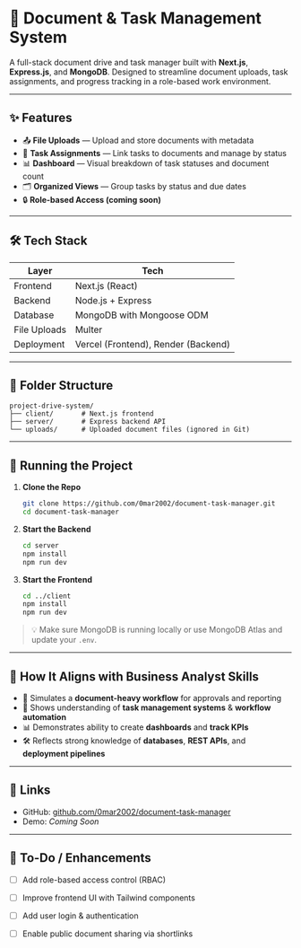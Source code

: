 # 📁 Document & Task Management System

A full-stack document drive and task manager built with **Next.js**, **Express.js**, and **MongoDB**. Designed to streamline document uploads, task assignments, and progress tracking in a role-based work environment.

---

## ✨ Features

- 📤 **File Uploads** — Upload and store documents with metadata
- 🧾 **Task Assignments** — Link tasks to documents and manage by status
- 📊 **Dashboard** — Visual breakdown of task statuses and document count
- 🗂 **Organized Views** — Group tasks by status and due dates
- 🔒 **Role-based Access (coming soon)**

---

## 🛠 Tech Stack

| Layer        | Tech                          |
|--------------|-------------------------------|
| Frontend     | Next.js (React)               |
| Backend      | Node.js + Express             |
| Database     | MongoDB with Mongoose ODM     |
| File Uploads | Multer                        |
| Deployment   | Vercel (Frontend), Render (Backend)

---

## 📂 Folder Structure

```
project-drive-system/
├── client/       # Next.js frontend
├── server/       # Express backend API
└── uploads/      # Uploaded document files (ignored in Git)
```

---

## 🚀 Running the Project

1. **Clone the Repo**
   ```bash
   git clone https://github.com/0mar2002/document-task-manager.git
   cd document-task-manager
   ```

2. **Start the Backend**
   ```bash
   cd server
   npm install
   npm run dev
   ```

3. **Start the Frontend**
   ```bash
   cd ../client
   npm install
   npm run dev
   ```

> 💡 Make sure MongoDB is running locally or use MongoDB Atlas and update your `.env`.

---

## 💼 How It Aligns with Business Analyst Skills

- 🧠 Simulates a **document-heavy workflow** for approvals and reporting
- 📌 Shows understanding of **task management systems** & **workflow automation**
- 📊 Demonstrates ability to create **dashboards** and **track KPIs**
- 🛠 Reflects strong knowledge of **databases**, **REST APIs**, and **deployment pipelines**

---

## 🔗 Links

- GitHub: [github.com/0mar2002/document-task-manager](https://github.com/0mar2002/document-task-manager)
- Demo: *Coming Soon*

---

## 📌 To-Do / Enhancements

- [ ] Add role-based access control (RBAC)
- [ ] Improve frontend UI with Tailwind components
- [ ] Add user login & authentication
- [ ] Enable public document sharing via shortlinks


